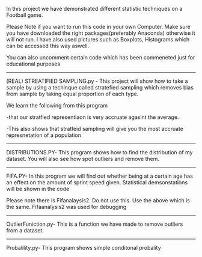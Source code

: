 In this project we have demonstrated different statistic techniques on a Football game.

Please Note if you want to run this code in your own Computer. Make sure you have downloaded the right packages(preferably Anaconda) otherwise it will not run. I have also used pictures such as Boxplots, Histograms which can be accessed this way aswell.

You can also uncomment certain code which has been commeneted just for educational purposes

-----------------------------------------------------

(REAL) STREATIFIED SAMPLING.py - This project will show how to take a sample by using a techinque called stratefied sampling which removes bias from sample by taking equal proportion of each type.

We learn the following from this program

-that our stratfied representiaon is very accruate agasint the average.

-This also shows that stratfeid sampling will give you the most accruate represnetation of a population

-----------------------------------------------------

DISTRIBUTIONS.PY- This program shows how to find the distribution of my dataset. You will also see how spot outliers and remove them.

---------------------------------------------------

FIFA.PY- In this program we will find out whether being at a certain age has an effect on the amount of sprint speed given. Statistical demsonstations will be shown in the code

Please note there is Fifanalaysis2. Do not use this. Use the above which is the same.
Fifaanalysis2 was used for debugging

-----------------------------------------------------

OutlierFuniction.py- This is a function we have made to remove outliers from a dataset.

-----------------------------------------------------

Probalility.py- This program shows simple conditonal probality 


